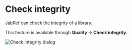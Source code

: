 # Check integrity

JabRef can check the integrity of a library.

This feature is available through **Quality → Check integrity**.

![Check integrity dialog](<../.gitbook/assets/checkintegrity.png>)
